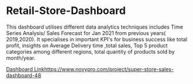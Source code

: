 # Retail-Store-Dashboard

This dashboard utilises different data analytics techniques includes Time Series Analysis/ Sales Forecast for Jan 2021 from previous years( 2019,2020). It specialises in important KPI's for business success like total profit, insights on Average Delivery time ,total sales, Top 5 product categories among different regions, total quantity of products sold by month/year.


[Dashboard Link](https://www.novypro.com/project/super-store-sales-dashboard-48)https://www.novypro.com/project/super-store-sales-dashboard-48

